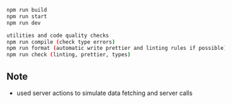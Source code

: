 ```bash
npm run build
npm run start
npm run dev

utilities and code quality checks
npm run compile (check type errors)
npm run format (automatic write prettier and linting rules if possible)
npm run check (linting, prettier, types)
```

## Note
- used server actions to simulate data fetching and server calls
